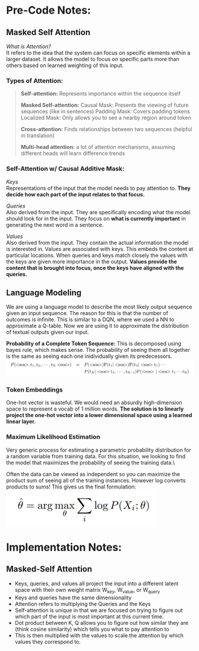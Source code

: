 # Pre-Code Notes:

## Masked Self Attention

*What is Attention?*\
It refers to the idea that the system can focus on specific elements within a larger dataset. It allows the model to focus on specific parts more than others based on learned weighting of this input. 

### Types of Attention:

> **Self-attention:** Represents importance within the sequence itself
>
> **Masked Self-attention:**
> Causal Mask: Presents the viewing of future sequences (like in sentences)
> Padding Mask: Covers padding tokens
> Localized Mask: Only allows you to see a nearby region around token
>
> **Cross-attention:** Finds relationships between two sequences (helpful in translation)
>
> **Multi-head attention:** a lot of attention mechanisms, assuming different heads will learn difference trends

### Self-Attention w/ Causal Additive Mask:

*Keys*\
Representations of the input that the model needs to pay attention to. **They decide how each part of the input relates to that focus.**

*Queries*\
Also derived from the input. They are specifically encoding what the model should look for in the input. They focus on **what is currently important** in generating the next word in a sentence.

*Values*\
Also derived from the input. They contain the actual information the model is interested in. Values are associated with keys. This embeds the content at particular locations. When queries and keys match closely the values with the keys are given more importance in the output. **Values provide the content that is brought into focus, once the keys have aligned with the queries.**

## Language Modeling

We are using a language model to describe the most likely output sequence given an input sequence. The reason for this is that the number of outcomes is infinite. This is similar to a DQN, where we used a NN to approximate a Q-table. Now we are using it to approximate the distribution of textual outputs given our input. 

**Probability of a Complete Token Sequence:**
This is decomposed using bayes rule, which makes sense. The probability of seeing them all together is the same as seeing each one inidividually given its predecessors. 
![alt text](image.png)

### Token Embeddings
One-hot vector is wasteful. We would need an absurdly high-dimension space to represent a vocab of 1 million words. **The solution is to linearly project the one-hot vector into a lower dimensional space using a learned linear layer.**

### Maximum Likelihood Estimation
Very generic process for estimating a parametric probability distribution for a random variable from training data. For this situation, we looking to find the model that maximizes the probability of seeing the training data.\

Often the data can be viewed as independent so you can maximize the product sum of seeing all of the training instances. However log converts products to sums! This gives us the final formulation:\
![alt text](image-1.png)


# Implementation Notes:

## Masked-Self Attention
- Keys, queries, and values all project the input into a different latent space with their own weight matrix W<sub>key</sub>, W<sub>value</sub>, or W<sub>query</sub>
- Keys and queries have the same dimensionality
- Attention refers to multiplying the Queries and the Keys
- Self-attention is unique in that we are focused on trying to figure out which part of the input is most important at this current time. 
- Dot product between K, Q allows you to figure out how similar they are (think cosine similarity) which tells you what to pay attention to
- This is then multiplied with the values to scale the attention by which values they correspond to. 